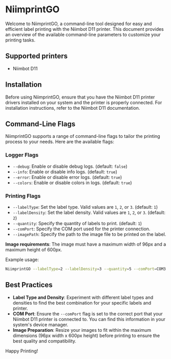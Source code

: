# NiimprintGO 

Welcome to NiimprintGO, a command-line tool designed for easy and efficient label printing with the Niimbot D11 printer. This document provides an overview of the available command-line parameters to customize your printing tasks.

## Supported printers

- Niimbot D11

## Installation

Before using NiimprintGO, ensure that you have the Niimbot D11 printer drivers installed on your system and the printer is properly connected. For installation instructions, refer to the Niimbot D11 documentation.

## Command-Line Flags

NiimprintGO supports a range of command-line flags to tailor the printing process to your needs. Here are the available flags:

### Logger Flags

- `--debug`: Enable or disable debug logs. (default: `false`)
- `--info`: Enable or disable info logs. (default: `true`)
- `--error`: Enable or disable error logs. (default: `true`)
- `--colors`: Enable or disable colors in logs. (default: `true`)

### Printing Flags

- `--labelType`: Set the label type. Valid values are `1`, `2`, or `3`. (default: `1`)
- `--labelDensity`: Set the label density. Valid values are `1`, `2`, or `3`. (default: `2`)
- `--quantity`: Specify the quantity of labels to print. (default: `1`)
- `--comPort`: Specify the COM port used for the printer connection.
- `--imagePath`: Specify the path to the image file to be printed on the label.

**Image requirements**: The image must have a maximum width of 96px and a maximum height of 600px.

Example usage:

```sh
NiimprintGO --labelType=2 --labelDensity=3 --quantity=5 --comPort=COM3 --imagePath="/path/to/image.png"
```

## Best Practices

- **Label Type and Density**: Experiment with different label types and densities to find the best combination for your specific labels and printer.
- **COM Port**: Ensure the `--comPort` flag is set to the correct port that your Niimbot D11 printer is connected to. You can find this information in your system's device manager.
- **Image Preparation**: Resize your images to fit within the maximum dimensions (96px width x 600px height) before printing to ensure the best quality and compatibility.

Happy Printing!
